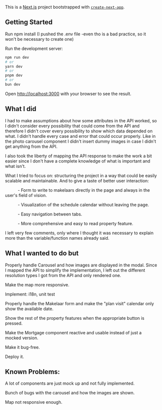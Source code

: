 This is a [Next.js](https://nextjs.org/) project bootstrapped with [`create-next-app`](https://github.com/vercel/next.js/tree/canary/packages/create-next-app).

## Getting Started

Run npm install (I pushed the .env file -even tho is a bad practice, so it won't be necessary to create one)

Run the development server:

```bash
npm run dev
# or
yarn dev
# or
pnpm dev
# or
bun dev
```

Open [http://localhost:3000](http://localhost:3000) with your browser to see the result.

## What I did

I had to make assumptions about how some attributes in the API worked, so I didn't consider every possibility that could come from the API and therefore I didn't cover every possibility to show which data depended on what.
I didn't handle every case and error that could occur properly. Like in the photo carousel component I didn't insert dummy images in case I didn't get anything from the API.

I also took the liberty of mapping the API response to make the work a bit easier since I don't have a complete knowledge of what is important and what isn't.

What I tried to focus on: structuring the project in a way that could be easily scalable and maintainable.
And to give a taste of better user interaction:

      - Form to write to makelaars directly in the page and always in the user's field of vision.
      
      - Visualization of the schedule calendar without leaving the page.
      
      - Easy navigation between tabs.
      
      - More comprehensive and easy to read property feature.

      

I left very few comments, only where I thought it was necessary to explain more than the variable/function names already said.


## What I wanted to do but 

Properly handle Carousel and how images are displayed in the modal. Since I mapped the API to simplify the implementation, I left out the different resolution types I got from the API and only rendered one.

Make the map more responsive.

Implement: i18n, unit test

Properly handle the Makelaar form and make the "plan visit" calendar only show the available date.

Show the rest of the property features when the appropriate button is pressed.

Make the Mortgage component reactive and usable instead of just a mocked version.

Make it bug-free.

Deploy it.

## Known Problems:

A lot of components are just mock up and not fully implemented.

Bunch of bugs with the carousel and how the images are shown.

Map not responsive enough.
